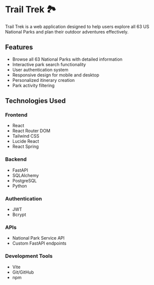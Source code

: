 # Trail Trek 🏞️

Trail Trek is a web application designed to help users explore all 63 US National Parks and plan their outdoor adventures effectively.

## Features

- Browse all 63 National Parks with detailed information
- Interactive park search functionality
- User authentication system
- Responsive design for mobile and desktop
- Personalized itinerary creation
- Park activity filtering

## Technologies Used

### Frontend
- React
- React Router DOM
- Tailwind CSS
- Lucide React 
- React Spring 

### Backend
- FastAPI
- SQLAlchemy
- PostgreSQL
- Python

### Authentication
- JWT 
- Bcrypt 

### APIs
- National Park Service API
- Custom FastAPI endpoints

### Development Tools
- Vite
- Git/GitHub
- npm


